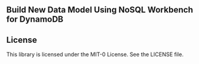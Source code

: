 ## Build New Data Model Using NoSQL Workbench for DynamoDB



## License

This library is licensed under the MIT-0 License. See the LICENSE file.

